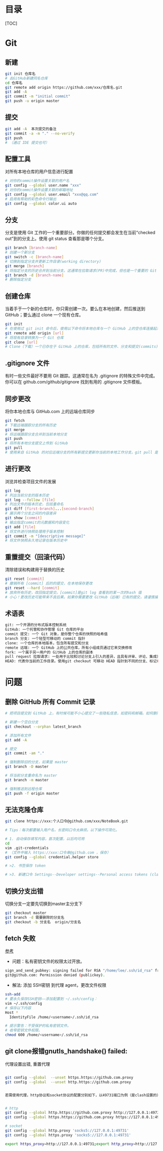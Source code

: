 # 目录
[TOC]


# Git
## 新建

```bash
git init 仓库名
# 去GitHub新建同名仓库
cd 仓库名
git remote add origin https://github.com/xxx/仓库名.git
git add -A
git commit -m "initial commit"
git push -u origin master

```

## 提交

```bash
git add -A  本次提交的备注
git commit -a -m "." --no-verify
git push
# （通过 IDE 提交也可）

```

## 配置工具
对所有本地仓库的用户信息进行配置

```bash
# 对你的commit操作设置关联的用户名
git config --global user.name "xxx"
# 对你的commit操作设置关联的邮箱地址
git config --global user.email "xxx@qq.com"
# 启用有帮助的彩色命令行输出
git config --global color.ui auto

```

## 分支
分支是使用 Git 工作的一个重要部分。你做的任何提交都会发生在当前“checked out”到的分支上。使用 git status 查看那是哪个分支。

```bash
git branch [branch-name]
# 创建一个新分支
git switch -c [branch-name]
# 切换到指定分支并更新工作目录(working directory)
git merge [branch]
# 将指定分支的历史合并到当前分支。这通常在拉取请求(PR)中完成，但也是一个重要的 Git 操作。
git branch -d [branch-name]
# 删除指定分支

```

## 创建仓库
当着手于一个新的仓库时，你只需创建一次。要么在本地创建，然后推送到 GitHub；要么通过 clone 一个现有仓库。

```bash
git init
# 在使用过 git init 命令后，使用以下命令将本地仓库与一个 GitHub 上的空仓库连接起来：
git remote add origin [url]
# 将现有目录转换为一个 Git 仓库
git clone [url]
# Clone（下载）一个已存在于 GitHub 上的仓库，包括所有的文件、分支和提交(commits)

```

## .gitignore 文件
有时一些文件最好不要用 Git 跟踪。这通常在名为 .gitignore 的特殊文件中完成。你可以在 github.com/github/gitignore 找到有用的 .gitignore 文件模板。


## 同步更改
将你本地仓库与 GitHub.com 上的远端仓库同步

```bash
git fetch
# 下载远端跟踪分支的所有历史
git merge
# 将远端跟踪分支合并到当前本地分支
git push
# 将所有本地分支提交上传到 GitHub
git pull
# 使用来自 GitHub 的对应远端分支的所有新提交更新你当前的本地工作分支。git pull 是 git fetch 和 git merge 的结合

```

## 进行更改
浏览并检查项目文件的发展

```bash
git log
# 列出当前分支的版本历史
git log --follow [file]
# 列出文件的版本历史，包括重命名
git diff [first-branch]...[second-branch]
# 展示两个分支之间的内容差异
git show [commit]
# 输出指定commit的元数据和内容变化
git add [file]
# 将文件进行快照处理用于版本控制
git commit -m "[descriptive message]"
# 将文件快照永久地记录在版本历史中

```

## 重置提交（回滚代码）
清除错误和构建用于替换的历史

```bash
git reset [commit]
# 撤销所有 [commit] 后的的提交，在本地保存更改
git reset --hard [commit]
# 放弃所有历史，改回指定提交。[commit]是git log 查看到的某一次的hash 值
# 小心！更改历史可能带来不良后果。如果你需要更改 GitHub（远端）已有的提交，请谨慎操作。如果你需要帮助，可访问 github.community 或联系支持(support)。

```

## 术语表

```bash
git: 一个开源的分布式版本控制系统
GitHub: 一个托管和协作管理 Git 仓库的平台
commit 提交: 一个 Git 对象，是你整个仓库的快照的哈希值
branch 分支: 一个轻型可移动的 commit 指针
clone: 一个仓库的本地版本，包含所有提交和分支
remote 远端: 一个 GitHub 上的公共仓库，所有小组成员通过它来交换修改
fork: 一个属于另一用户的 GitHub 上的仓库的副本
pull request 拉取请求: 一处用于比较和讨论分支上引入的差异，且具有评审、评论、集成测试等功能的地方
HEAD: 代表你当前的工作目录。使用git checkout 可移动 HEAD 指针到不同的分支、标记(tags)或提交

```

# 问题
## 删除 GitHub 所有 Commit 记录
```bash
# 把项目提交到 GitHub 上，有时候可能不小心提交了一些隐私信息，如密码和邮箱。如何删除这些记录，形成一个全新的仓库，并且保持代码不变呢？

# 新建一个空白分支
git checkout --orphan latest_branch

# 添加所有文件
git add -A

# 提交
git commit -am "."

# 强制删除旧的分支，如果是 master
git branch -D master

# 将当前分支重命名为 master
git branch -m master

# 强制推送到远程仓库
git push -f origin master

```

## 无法克隆仓库

```bash
git clone https://xxx:个人口令@github.com/xxx/NoteBook.git

# Tips：每次都要输入用户名，长密码口令太麻烦。以下操作可简化。

# 1. 自动保存填写内容，首次配置，以后均可用
cd
vim .git-credentials
# （文件中输入 https://xxx:口令串@github.com ，保存）
git config --global credential.helper store

# >2. 书签保存 token

# >3. 新建口令 Settings--Developer settings--Personal access tokens (classic)

```
## 切换分支出错
切换分支一定要先切换到master主分支下

```bash
git checkout master
git branch -d 需要删除的分支名
git checkout -b 分支名  origin/分支名

```

## fetch 失败
[参考](https://www.shellhacks.com/signing-failed-agent-refused-operation-solved/)

* 问题：私有密钥文件的权限太过开放。

```bash
sign_and_send_pubkey: signing failed for RSA "/home/lee/.ssh/id_rsa" from agent: agent refused operation
git@github.com: Permission denied (publickey).

```

* 解法: 添加 SSH密钥 到代理 agent，更改文件权限

```bash
ssh-add
# 要永久保存SSH密钥——添加配置到 ~/.ssh/config：
vim ~/.ssh/config
# 保存以下内容
Host *
  IdentityFile /home/<username>/.ssh/id_rsa

# 提示警告：不受保护的私有密钥文件。
# 收窄密钥文件权限。
chmod 600 /home/<username>/.ssh/id_rsa

```



## git clone报错gnutls\_handshake() failed:

代理设置出错, 重置代理

```bash

git config --global  --unset https.https://github.com.proxy
git config --global  --unset http.https://github.com.proxy


若需使用代理，http协议和socket协议的配置分别如下，以49731端口为例（是clash设置的）：


# http
git config --global http.https://github.com.proxy http://127.0.0.1:49731
git config --global https.https://github.com.proxy https://127.0.0.1:49731

# socket
git config --global http.proxy 'socks5://127.0.0.1:49731'
git config --global https.proxy 'socks5://127.0.0.1:49731'

export https_proxy=http://127.0.0.1:49731;export http_proxy=http://127.0.0.1:49731;export all_proxy=socks5://127.0.0.1:49731





```
